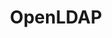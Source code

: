 ---
title: OpenLDAP
categories:
  - other
docs:
  - id: go
    url: https://golang.testcontainers.org/modules/openldap/
    maintainer: core
    example: |
      ```go
      openldapContainer, err := openldap.Run(ctx, "bitnami/openldap:2.6.6")
      ```
description: |
  OpenLDAP Software is an open source implementation of the Lightweight Directory Access Protocol (LDAP).
---